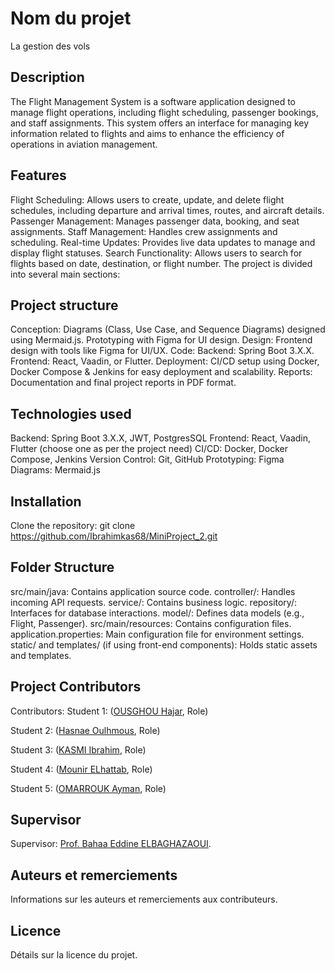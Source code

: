 # Nom du projet
La gestion des vols 
## Description
 
The Flight Management System is a software application designed to manage flight operations, including flight scheduling, passenger bookings, and staff assignments. This system offers an interface for managing key information related to flights and aims to enhance the efficiency of operations in aviation management.
## Features
Flight Scheduling: Allows users to create, update, and delete flight schedules, including departure and arrival times, routes, and aircraft details.
Passenger Management: Manages passenger data, booking, and seat assignments.
Staff Management: Handles crew assignments and scheduling.
Real-time Updates: Provides live data updates to manage and display flight statuses.
Search Functionality: Allows users to search for flights based on date, destination, or flight number.
The project is divided into several main sections:
## Project structure 
Conception:
Diagrams (Class, Use Case, and Sequence Diagrams) designed using Mermaid.js.
Prototyping with Figma for UI design.
Design:
Frontend design with tools like Figma for UI/UX.
Code:
Backend: Spring Boot 3.X.X.
Frontend: React, Vaadin, or Flutter.
Deployment:
CI/CD setup using Docker, Docker Compose & Jenkins for easy deployment and scalability.
Reports:
Documentation and final project reports in PDF format.
## Technologies used
Backend: Spring Boot 3.X.X, JWT, PostgresSQL
Frontend: React, Vaadin, Flutter (choose one as per the project need)
CI/CD: Docker, Docker Compose, Jenkins
Version Control: Git, GitHub
Prototyping: Figma
Diagrams: Mermaid.js
## Installation
Clone the repository:
git clone  https://github.com/Ibrahimkas68/MiniProject_2.git

## Folder Structure
src/main/java: Contains application source code.
controller/: Handles incoming API requests.
service/: Contains business logic.
repository/: Interfaces for database interactions.
model/: Defines data models (e.g., Flight, Passenger).
src/main/resources: Contains configuration files.
application.properties: Main configuration file for environment settings.
static/ and templates/ (if using front-end components): Holds static assets and templates.
## Project Contributors
Contributors:
Student 1: ([OUSGHOU Hajar](https://www.linkedin.com/in/hajar-ousghou-38044622b/), Role)

Student 2: ([Hasnae Oulhmous](https://www.linkedin.com/in/hasnae-oulhmous-168a68272/), Role)

Student 3: ([KASMI Ibrahim](https://www.linkedin.com/in/ibrahim-kasmi/), Role)

Student 4: ([Mounir ELhattab](https://www.linkedin.com/in/mounir-el-hattab-6bb294296/), Role)

Student 5: ([OMARROUK Ayman](https://www.linkedin.com/in/ayman-marrouk-1793151b8/), Role)

## Supervisor
Supervisor: [Prof. Bahaa Eddine ELBAGHAZAOUI](https://www.linkedin.com/in/bahaa-eddine/).

## Auteurs et remerciements
Informations sur les auteurs et remerciements aux contributeurs.

## Licence
Détails sur la licence du projet.
